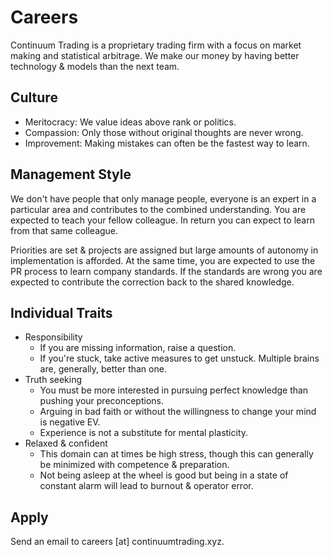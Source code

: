 # Careers

Continuum Trading is a proprietary trading firm with a focus on market making
and statistical arbitrage. We make our money by having better technology &
models than the next team.

## Culture

- Meritocracy: We value ideas above rank or politics.
- Compassion: Only those without original thoughts are never wrong.
- Improvement: Making mistakes can often be the fastest way to learn.

## Management Style

We don't have people that only manage people, everyone is an expert in a
particular area and contributes to the combined understanding. You are expected
to teach your fellow colleague. In return you can expect to learn from that same
colleague.

Priorities are set & projects are assigned but large amounts of autonomy in
implementation is afforded. At the same time, you are expected to use the PR
process to learn company standards. If the standards are wrong you are expected
to contribute the correction back to the shared knowledge.

## Individual Traits

- Responsibility
  - If you are missing information, raise a question.
  - If you're stuck, take active measures to get unstuck. Multiple brains are,
    generally, better than one.
- Truth seeking
  - You must be more interested in pursuing perfect knowledge than pushing your
    preconceptions.
  - Arguing in bad faith or without the willingness to change your mind is
    negative EV.
  - Experience is not a substitute for mental plasticity.
- Relaxed & confident
  - This domain can at times be high stress, though this can generally be
    minimized with competence & preparation.
  - Not being asleep at the wheel is good but being in a state of constant alarm
    will lead to burnout & operator error.

## Apply

Send an email to careers [at] continuumtrading.xyz.
